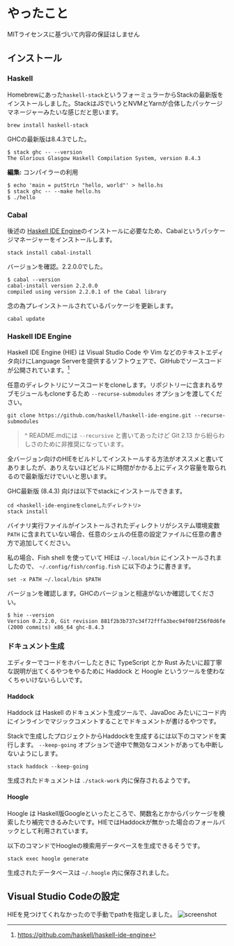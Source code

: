 # やったこと
MITライセンスに基づいて内容の保証はしません

## インストール
### Haskell
Homebrewにあった`haskell-stack`というフォーミュラーからStackの最新版をインストールしました。StackはJSでいうとNVMとYarnが合体したパッケージマネージャーみたいな感じだと思います。

```
brew install haskell-stack
```

GHCの最新版は8.4.3でした。

```
$ stack ghc -- --version
The Glorious Glasgow Haskell Compilation System, version 8.4.3
```

**編集:** コンパイラーの利用
```
$ echo 'main = putStrLn "hello, world"' > hello.hs
$ stack ghc -- --make hello.hs
$ ./hello
```

### Cabal
後述の [Haskell IDE Engine](#haskell-ide-engine)のインストールに必要なため、Cabalというパッケージマネージャーをインストールします。

```
stack install cabal-install
```

バージョンを確認。2.2.0.0でした。

```
$ cabal --version
cabal-install version 2.2.0.0
compiled using version 2.2.0.1 of the Cabal library
```

念の為プレインストールされているパッケージを更新します。

```
cabal update
```

### Haskell IDE Engine
Haskell IDE Engine (HIE) は Visual Studio Code や Vim などのテキストエディタ向けにLanguage Serverを提供するソフトウェアで、GitHubでソースコードが公開されています。[^1]

任意のディレクトリにソースコードをcloneします。リポジトリーに含まれるサブモジュールもcloneするため `--recurse-submodules` オプションを渡してください。

```
git clone https://github.com/haskell/haskell-ide-engine.git --recurse-submodules
```

> ^ README.mdには `--recursive` と書いてあったけど Git 2.13 から紛らわしさのために非推奨になっています。

全バージョン向けのHIEをビルドしてインストールする方法がオススメと書いてありましたが、ありえないほどビルドに時間がかかる上にディスク容量を取られるので最新版だけでいいと思います。

GHC最新版 (8.4.3) 向けは以下でstackにインストールできます。

```
cd <haskell-ide-engineをcloneしたディレクトリ>
stack install
```

バイナリ実行ファイルがインストールされたディレクトリがシステム環境変数 `PATH` に含まれていない場合、任意のシェルの任意の設定ファイルに任意の書き方で追加してください。

私の場合、Fish shell を使っていて HIEは `~/.local/bin` にインストールされましたので、 `~/.config/fish/config.fish` に以下のように書きます。

```fish
set -x PATH ~/.local/bin $PATH
```

バージョンを確認します。GHCのバージョンと相違がないか確認してください。

```
$ hie --version
Version 0.2.2.0, Git revision 881f2b3b737c34f72fffa3bec94f08f256f0d6fe (2000 commits) x86_64 ghc-8.4.3
```

### ドキュメント生成
エディターでコードをホバーしたときに TypeScript とか Rust みたいに超丁寧な説明が出てくるやつをやるために Haddock と Hoogle というツールを使わなくちゃいけないらしいです。

#### Haddock
Haddock は Haskell のドキュメント生成ツールで、JavaDoc みたいにコード内にインラインでマジックコメントすることでドキュメントが書けるやつです。

Stackで生成したプロジェクトからHaddockを生成するには以下のコマンドを実行します。 `--keep-going` オプションで途中で無効なコメントがあっても中断しないようにします。

```
stack haddock --keep-going
```

生成されたドキュメントは `./stack-work` 内に保存されるようです。

#### Hoogle
Hoogle は Haskell版Googleといったところで、関数名とかからパッケージを検索したり補完できるみたいです。HIEではHaddockが無かった場合のフォールバックとして利用されています。

以下のコマンドでHoogleの検索用データベースを生成できるそうです。

```
stack exec hoogle generate
```

生成されたデータベースは `~/.hoogle` 内に保存されました。

## Visual Studio Codeの設定
HIEを見つけてくれなかったので手動でpathを指定しました。
![screenshot](https://i.imgur.com/dfyM0oa.png)

<!-- REFERENCIES -->
[^1]: https://github.com/haskell/haskell-ide-engine

